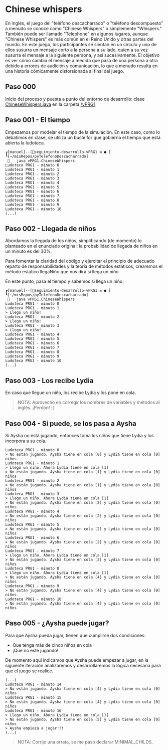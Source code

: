 # Chinese whispers

En inglés, el juego del "teléfono descacharrado" o "teléfono descompuesto" a menudo se conoce como "Chinese Whispers" o simplemente "Whispers." También puede ser llamado "Telephone" en algunos lugares, aunque "Chinese Whispers" es más común en el Reino Unido y otras partes del mundo. En este juego, los participantes se sientan en un círculo y uno de ellos susurra un mensaje corto a la persona a su lado, quien a su vez susurra el mensaje a la siguiente persona, y así sucesivamente. El objetivo es ver cómo cambia el mensaje a medida que pasa de una persona a otra debido a errores de audición y comunicación, lo que a menudo resulta en una historia cómicamente distorsionada al final del juego.

## Paso 000

Inicio del proceso y puesta a punto del entorno de desarrollo: clase [ChineseWhispers.java](ChineseWhispers.java) en la carpeta [/vPRG1](/)

## Paso 001 - El tiempo

Empezamos por modelar el tiempo de la simulación. En este caso, como lo debatimos en clase, se utiliza un bucle for que gobierna el tiempo que está abierta la ludoteca.

```
┏[manuel]--[seguimiento-desarrollo-vPRG1 ≡ ● ]
┖[~/misRepos/pyTelefonoDescacharrado]
    java vPRG1.ChineseWhispers 
Ludoteca PRG1 - minuto 0
Ludoteca PRG1 - minuto 1
Ludoteca PRG1 - minuto 2
Ludoteca PRG1 - minuto 3
Ludoteca PRG1 - minuto 4
Ludoteca PRG1 - minuto 5
Ludoteca PRG1 - minuto 6
Ludoteca PRG1 - minuto 7
Ludoteca PRG1 - minuto 8
Ludoteca PRG1 - minuto 9
Ludoteca PRG1 - minuto 10
(...)
```

## Paso 002 - Llegada de niños

Abordamos la llegada de los niños, simplificando (de momento) lo planteado en el enunciado original: la probabilidad de llegada de niños en un minuto es del 30%.

Para fomentar la claridad del código y ejercitar el principio de adecuado reparto de responsabilidades y la teoría de métodos estáticos, crearemos el método estático llegaNiño que nos dirá si llega un niño.

En este punto, pasa el tiempo y sabemos si llega un niño.

```
┏[manuel]--[seguimiento-desarrollo-vPRG1 ≡ ● ]
┖[~/misRepos/pyTelefonoDescacharrado]
    java vPRG1.ChineseWhispers 
Ludoteca PRG1 - minuto 0
Ludoteca PRG1 - minuto 1
> Llego un niño!
Ludoteca PRG1 - minuto 2
> Llego un niño!
Ludoteca PRG1 - minuto 3
> Llego un niño!
Ludoteca PRG1 - minuto 4
Ludoteca PRG1 - minuto 5
Ludoteca PRG1 - minuto 6
Ludoteca PRG1 - minuto 7
Ludoteca PRG1 - minuto 8
Ludoteca PRG1 - minuto 9
Ludoteca PRG1 - minuto 10
(...)
```

## Paso 003 - Los recibe Lydia

En caso que llegue un niño, los recibe Lydia y los pone en cola.

> NOTA: Aprovecho en corregir los nombres de variables y métodos al inglés. ¡Perdón! :(

## Paso 004 - Si puede, se los pasa a Aysha

Si Aysha no está jugando, entonces toma los niños que tiene Lydia y los incorpora a su cola.

```
Ludoteca PRG1 - minuto 0
> No están jugando. Aysha tiene en cola [0] y Lydia tiene en cola [0] niños
Ludoteca PRG1 - minuto 1
> Llego un niño. Ahora Lydia tiene en cola [1]
> No están jugando. Aysha tiene en cola [1] y Lydia tiene en cola [0] niños
Ludoteca PRG1 - minuto 2
> No están jugando. Aysha tiene en cola [1] y Lydia tiene en cola [0] niños
Ludoteca PRG1 - minuto 3
> Llego un niño. Ahora Lydia tiene en cola [1]
> No están jugando. Aysha tiene en cola [2] y Lydia tiene en cola [0] niños
Ludoteca PRG1 - minuto 4
> No están jugando. Aysha tiene en cola [2] y Lydia tiene en cola [0] niños
Ludoteca PRG1 - minuto 5
> No están jugando. Aysha tiene en cola [2] y Lydia tiene en cola [0] niños
Ludoteca PRG1 - minuto 6
> No están jugando. Aysha tiene en cola [2] y Lydia tiene en cola [0] niños
Ludoteca PRG1 - minuto 7
> Llego un niño. Ahora Lydia tiene en cola [1]
> No están jugando. Aysha tiene en cola [3] y Lydia tiene en cola [0] niños
Ludoteca PRG1 - minuto 8
> Llego un niño. Ahora Lydia tiene en cola [1]
> No están jugando. Aysha tiene en cola [4] y Lydia tiene en cola [0] niños
Ludoteca PRG1 - minuto 9
> No están jugando. Aysha tiene en cola [4] y Lydia tiene en cola [0] niños
Ludoteca PRG1 - minuto 10
> No están jugando. Aysha tiene en cola [4] y Lydia tiene en cola [0] niños
```

## Paso 005 - ¿Aysha puede jugar?

Para que Aysha pueda jugar, tienen que cumplirse dos condiciones:

- Que tenga más de cinco niños en cola
- ¡Que no esté jugando!

De momento aquí indicamos que Aysha puede empezar a jugar, en la siguiente iteración analizaremos y desarrollaremos la lógica necesaria para que el juego se realice.

```
(...)
Ludoteca PRG1 - minuto 14
> No están jugando. Aysha tiene en cola [4] y Lydia tiene en cola [0] niños
Ludoteca PRG1 - minuto 15
> No están jugando. Aysha tiene en cola [4] y Lydia tiene en cola [0] niños
Ludoteca PRG1 - minuto 16
> Llego un niño. Ahora Lydia tiene en cola [1]
> No están jugando. Aysha tiene en cola [5] y Lydia tiene en cola [0] niños
> Aysha empieza a jugar!!!
(...)
```

> NOTA: Corrijo una errata, se me pasó declarar MINIMAL_CHILDS.
